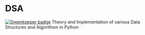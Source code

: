 # DSA

[![Greenkeeper badge](https://badges.greenkeeper.io/maddhruv/DSA.svg)](https://greenkeeper.io/)
Theory and Implementation of various Data Structures and Algorithsm in Python
